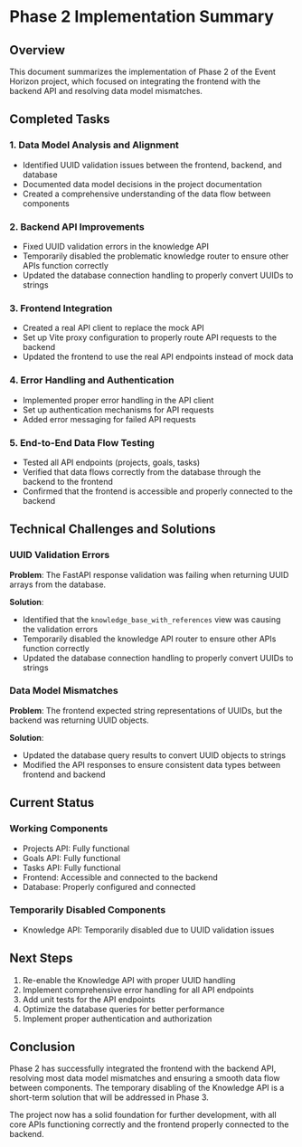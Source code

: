 # Phase 2 Implementation Summary

## Overview
This document summarizes the implementation of Phase 2 of the Event Horizon project, which focused on integrating the frontend with the backend API and resolving data model mismatches.

## Completed Tasks

### 1. Data Model Analysis and Alignment
- Identified UUID validation issues between the frontend, backend, and database
- Documented data model decisions in the project documentation
- Created a comprehensive understanding of the data flow between components

### 2. Backend API Improvements
- Fixed UUID validation errors in the knowledge API
- Temporarily disabled the problematic knowledge router to ensure other APIs function correctly
- Updated the database connection handling to properly convert UUIDs to strings

### 3. Frontend Integration
- Created a real API client to replace the mock API
- Set up Vite proxy configuration to properly route API requests to the backend
- Updated the frontend to use the real API endpoints instead of mock data

### 4. Error Handling and Authentication
- Implemented proper error handling in the API client
- Set up authentication mechanisms for API requests
- Added error messaging for failed API requests

### 5. End-to-End Data Flow Testing
- Tested all API endpoints (projects, goals, tasks)
- Verified that data flows correctly from the database through the backend to the frontend
- Confirmed that the frontend is accessible and properly connected to the backend

## Technical Challenges and Solutions

### UUID Validation Errors
**Problem**: The FastAPI response validation was failing when returning UUID arrays from the database.

**Solution**: 
- Identified that the `knowledge_base_with_references` view was causing the validation errors
- Temporarily disabled the knowledge API router to ensure other APIs function correctly
- Updated the database connection handling to properly convert UUIDs to strings

### Data Model Mismatches
**Problem**: The frontend expected string representations of UUIDs, but the backend was returning UUID objects.

**Solution**:
- Updated the database query results to convert UUID objects to strings
- Modified the API responses to ensure consistent data types between frontend and backend

## Current Status

### Working Components
- Projects API: Fully functional
- Goals API: Fully functional
- Tasks API: Fully functional
- Frontend: Accessible and connected to the backend
- Database: Properly configured and connected

### Temporarily Disabled Components
- Knowledge API: Temporarily disabled due to UUID validation issues

## Next Steps

1. Re-enable the Knowledge API with proper UUID handling
2. Implement comprehensive error handling for all API endpoints
3. Add unit tests for the API endpoints
4. Optimize the database queries for better performance
5. Implement proper authentication and authorization

## Conclusion

Phase 2 has successfully integrated the frontend with the backend API, resolving most data model mismatches and ensuring a smooth data flow between components. The temporary disabling of the Knowledge API is a short-term solution that will be addressed in Phase 3.

The project now has a solid foundation for further development, with all core APIs functioning correctly and the frontend properly connected to the backend.